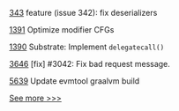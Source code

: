 
[343](https://github.com/hyperledger/iroha-java/pull/343) feature (issue 342): fix deserializers

[1391](https://github.com/hyperledger/solang/pull/1391) Optimize modifier CFGs

[1390](https://github.com/hyperledger/solang/pull/1390) Substrate: Implement `delegatecall()`

[3646](https://github.com/hyperledger/iroha/pull/3646) [fix] #3042: Fix bad request message.

[5639](https://github.com/hyperledger/besu/pull/5639) Update evmtool graalvm build


[See more >>>](https://start-here.hyperledger.org/pull-requests)
